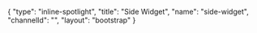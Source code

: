 {
    "type": "inline-spotlight",
    "title": "Side Widget",
    "name": "side-widget",
    "channelId": "",
    "layout": "bootstrap"
}